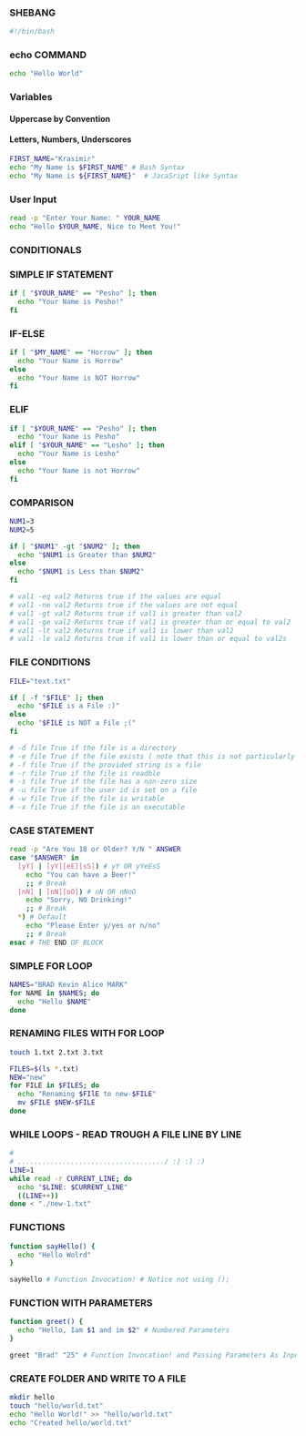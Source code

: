 ### SHEBANG
```bash
#!/bin/bash
```

### echo COMMAND
```bash
echo "Hello World"
```

### Variables
#### Uppercase by Convention
#### Letters, Numbers, Underscores
```bash
FIRST_NAME="Krasimir"
echo "My Name is $FIRST_NAME" # Bash Syntax
echo "My Name is ${FIRST_NAME}"  # JacaSript like Syntax
```

### User Input
```bash
read -p "Enter Your Name: " YOUR_NAME
echo "Hello $YOUR_NAME, Nice to Meet You!"
```

### CONDITIONALS

### SIMPLE IF STATEMENT
```bash
if [ "$YOUR_NAME" == "Pesho" ]; then
  echo "Your Name is Pesho!"
fi
```

### IF-ELSE
```bash
if [ "$MY_NAME" == "Horrow" ]; then
  echo "Your Name is Horrow"
else
  echo "Your Name is NOT Horrow"
fi
```

### ELIF
```bash
if [ "$YOUR_NAME" == "Pesho" ]; then
  echo "Your Name is Pesho"
elif [ "$YOUR_NAME" == "Lesho" ]; then
  echo "Your Name is Lesho"
else
  echo "Your Name is not Horrow"
fi
```

### COMPARISON
```bash
NUM1=3
NUM2=5

if [ "$NUM1" -gt "$NUM2" ]; then
  echo "$NUM1 is Greater than $NUM2"
else
  echo "$NUM1 is Less than $NUM2"
fi

# val1 -eq val2 Returns true if the values are equal
# val1 -ne val2 Returns true if the values are not equal
# val1 -gt val2 Returns true if val1 is greater than val2
# val1 -ge val2 Returns true if val1 is greater than or equal to val2 
# val1 -lt val2 Returns true if val1 is lower than val2
# val1 -le val2 Returns true if val1 is lower than or equal to val2s
```

### FILE CONDITIONS
```bash
FILE="text.txt"

if [ -f "$FILE" ]; then
  echo "$FILE is a File :)"
else
  echo "$FILE is NOT a File ;("
fi

# -d file True if the file is a directory
# -e file True if the file exists ( note that this is not particularly portable, thus -f is genrally used )
# -f file True if the provided string is a file
# -r file True if the file is readble
# -s file True if the file has a non-zero size
# -u file True if the user id is set on a file
# -w file True if the file is writable
# -x file True if the file is an executable
```

### CASE STATEMENT
```bash
read -p "Are You 18 or Older? Y/N " ANSWER
case "$ANSWER" in
  [yY] | [yY][eE][sS]) # yY OR yYeEsS
    echo "You can have a Beer!"
    ;; # Break
  [nN] | [nN][oO]) # nN OR nNoO
    echo "Sorry, NO Drinking!"
    ;; # Break
  *) # Default
    echo "Please Enter y/yes or n/no"
    ;; # Break
esac # THE END OF BLOCK
```

### SIMPLE FOR LOOP
```bash
NAMES="BRAD Kevin Alice MARK"
for NAME in $NAMES; do
  echo "Hello $NAME"
done
```

### RENAMING FILES WITH FOR LOOP

```bash
touch 1.txt 2.txt 3.txt

FILES=$(ls *.txt)
NEW="new"
for FILE in $FILES; do
  echo "Renaming $FIlE to new-$FILE"
  mv $FILE $NEW-$FILE
done
```

### WHILE LOOPS - READ TROUGH A FILE LINE BY LINE
```bash
#
# ..................................../ :) :) :)
LINE=1
while read -r CURRENT_LINE; do
  echo "$LINE: $CURRENT_LINE"
  ((LINE++))
done < "./new-1.txt"
```

### FUNCTIONS
```bash
function sayHello() {
  echo "Hello Wolrd"
}

sayHello # Function Invocation! # Notice not using ();
```

### FUNCTION WITH PARAMETERS
```bash
function greet() {
  echo "Hello, Iam $1 and im $2" # Numbered Parameters
}

greet "Brad" "25" # Function Invocation! and Passing Parameters As Input / YES :D
```

### CREATE FOLDER AND WRITE TO A FILE
```bash
mkdir hello
touch "hello/world.txt"
echo "Hello World!" >> "hello/world.txt"
echo "Created hello/world.txt"
```
